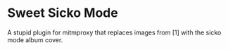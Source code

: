 # Sweet Sicko Mode

A stupid plugin for mitmproxy that replaces images from [1] with the sicko mode
album cover.

